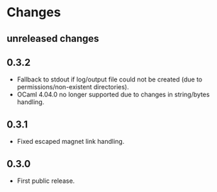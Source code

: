 # Changes

## unreleased changes

## 0.3.2

- Fallback to stdout if log/output file could not be created (due to permissions/non-existent 
directories).
- OCaml 4.04.0 no longer supported due to changes in string/bytes handling.

## 0.3.1

- Fixed escaped magnet link handling.

## 0.3.0

- First public release.